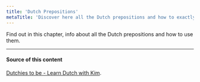 ```yaml
---
title: 'Dutch Prepositions'
metaTitle: 'Discover here all the Dutch prepositions and how to exactly use them.'
---
```


Find out in this chapter, info about all the Dutch prepositions and how to use them.

---

#### Source of this content

[Dutchies to be - Learn Dutch with Kim](https://youtu.be/n9kioR1kXZo).

